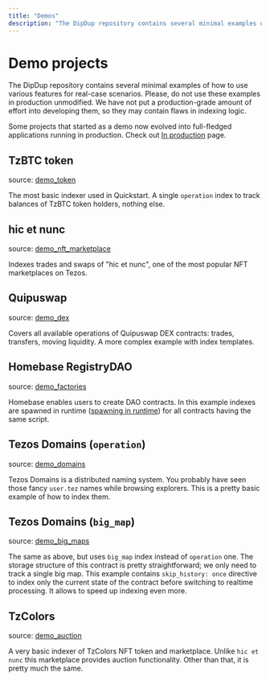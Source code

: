 ```yaml
---
title: "Demos"
description: "The DipDup repository contains several minimal examples of how to use various features for real-case scenarios. Please, do not use these examples in production unmodified. We have not put a production-grade amount of effort into developing them, so they may contain flaws in indexing logic."
---
```


# Demo projects

<!-- TODO: More demo descriptions -->

The DipDup repository contains several minimal examples of how to use various features for real-case scenarios. Please, do not use these examples in production unmodified. We have not put a production-grade amount of effort into developing them, so they may contain flaws in indexing logic.

Some projects that started as a demo now evolved into full-fledged applications running in production. Check out [In production](2.in-production.md) page.

## TzBTC token

source: [demo_token](https://github.com/dipdup-io/dipdup/tree/next/src/demo_token)

The most basic indexer used in Quickstart. A single `operation` index to track balances of TzBTC token holders, nothing else.

## hic et nunc

source: [demo_nft_marketplace](https://github.com/dipdup-io/dipdup/tree/next/src/demo_nft_marketplace)

Indexes trades and swaps of "hic et nunc", one of the most popular NFT marketplaces on Tezos.

## Quipuswap

source: [demo_dex](https://github.com/dipdup-io/dipdup/tree/next/src/demo_dex)

Covers all available operations of Quipuswap DEX contracts: trades, transfers, moving liquidity. A more complex example with index templates.

## Homebase RegistryDAO

source: [demo_factories](https://github.com/dipdup-io/dipdup/tree/next/src/demo_factories)

Homebase enables users to create DAO contracts. In this example indexes are spawned in runtime ([spawning in runtime](../1.getting-started/7.indexes.md?Spawning-in-runtime)) for all contracts having the same script.

## Tezos Domains (`operation`)

source: [demo_domains](https://github.com/dipdup-io/dipdup/tree/next/src/demo_domains)

Tezos Domains is a distributed naming system. You probably have seen those fancy `user.tez` names while browsing explorers. This is a pretty basic example of how to index them.

## Tezos Domains (`big_map`)

source: [demo_big_maps](https://github.com/dipdup-io/dipdup/tree/next/src/demo_big_maps)

The same as above, but uses `big_map` index instead of `operation` one. The storage structure of this contract is pretty straightforward; we only need to track a single big map. This example contains `skip_history: once` directive to index only the current state of the contract before switching to realtime processing. It allows to speed up indexing even more.

## TzColors

source: [demo_auction](https://github.com/dipdup-io/dipdup/tree/next/src/demo_auction)

A very basic indexer of TzColors NFT token and marketplace. Unlike `hic et nunc` this marketplace provides auction functionality. Other than that, it is pretty much the same.
